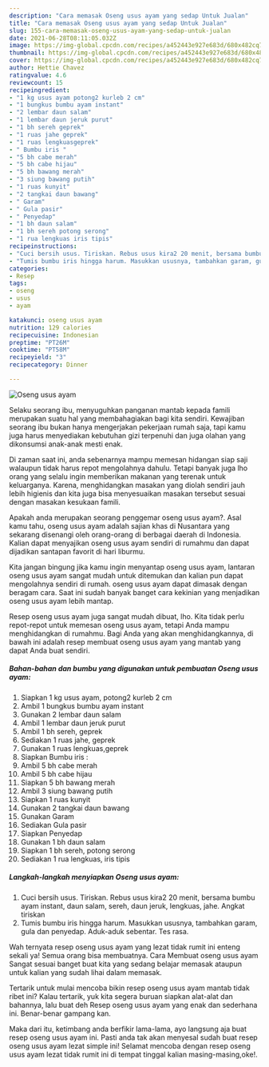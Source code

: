 ```yaml
---
description: "Cara memasak Oseng usus ayam yang sedap Untuk Jualan"
title: "Cara memasak Oseng usus ayam yang sedap Untuk Jualan"
slug: 155-cara-memasak-oseng-usus-ayam-yang-sedap-untuk-jualan
date: 2021-06-28T08:11:05.032Z
image: https://img-global.cpcdn.com/recipes/a452443e927e683d/680x482cq70/oseng-usus-ayam-foto-resep-utama.jpg
thumbnail: https://img-global.cpcdn.com/recipes/a452443e927e683d/680x482cq70/oseng-usus-ayam-foto-resep-utama.jpg
cover: https://img-global.cpcdn.com/recipes/a452443e927e683d/680x482cq70/oseng-usus-ayam-foto-resep-utama.jpg
author: Hettie Chavez
ratingvalue: 4.6
reviewcount: 15
recipeingredient:
- "1 kg usus ayam potong2 kurleb 2 cm"
- "1 bungkus bumbu ayam instant"
- "2 lembar daun salam"
- "1 lembar daun jeruk purut"
- "1 bh sereh geprek"
- "1 ruas jahe geprek"
- "1 ruas lengkuasgeprek"
- " Bumbu iris "
- "5 bh cabe merah"
- "5 bh cabe hijau"
- "5 bh bawang merah"
- "3 siung bawang putih"
- "1 ruas kunyit"
- "2 tangkai daun bawang"
- " Garam"
- " Gula pasir"
- " Penyedap"
- "1 bh daun salam"
- "1 bh sereh potong serong"
- "1 rua lengkuas iris tipis"
recipeinstructions:
- "Cuci bersih usus. Tiriskan. Rebus usus kira2 20 menit, bersama bumbu ayam instant, daun salam, sereh, daun jeruk, lengkuas, jahe. Angkat tiriskan"
- "Tumis bumbu iris hingga harum. Masukkan ususnya, tambahkan garam, gula dan penyedap. Aduk-aduk sebentar. Tes rasa."
categories:
- Resep
tags:
- oseng
- usus
- ayam

katakunci: oseng usus ayam 
nutrition: 129 calories
recipecuisine: Indonesian
preptime: "PT26M"
cooktime: "PT58M"
recipeyield: "3"
recipecategory: Dinner

---
```



![Oseng usus ayam](https://img-global.cpcdn.com/recipes/a452443e927e683d/680x482cq70/oseng-usus-ayam-foto-resep-utama.jpg)

Selaku seorang ibu, menyuguhkan panganan mantab kepada famili merupakan suatu hal yang membahagiakan bagi kita sendiri. Kewajiban seorang ibu bukan hanya mengerjakan pekerjaan rumah saja, tapi kamu juga harus menyediakan kebutuhan gizi terpenuhi dan juga olahan yang dikonsumsi anak-anak mesti enak.

Di zaman  saat ini, anda sebenarnya mampu memesan hidangan siap saji walaupun tidak harus repot mengolahnya dahulu. Tetapi banyak juga lho orang yang selalu ingin memberikan makanan yang terenak untuk keluarganya. Karena, menghidangkan masakan yang diolah sendiri jauh lebih higienis dan kita juga bisa menyesuaikan masakan tersebut sesuai dengan masakan kesukaan famili. 



Apakah anda merupakan seorang penggemar oseng usus ayam?. Asal kamu tahu, oseng usus ayam adalah sajian khas di Nusantara yang sekarang disenangi oleh orang-orang di berbagai daerah di Indonesia. Kalian dapat menyajikan oseng usus ayam sendiri di rumahmu dan dapat dijadikan santapan favorit di hari liburmu.

Kita jangan bingung jika kamu ingin menyantap oseng usus ayam, lantaran oseng usus ayam sangat mudah untuk ditemukan dan kalian pun dapat mengolahnya sendiri di rumah. oseng usus ayam dapat dimasak dengan beragam cara. Saat ini sudah banyak banget cara kekinian yang menjadikan oseng usus ayam lebih mantap.

Resep oseng usus ayam juga sangat mudah dibuat, lho. Kita tidak perlu repot-repot untuk memesan oseng usus ayam, tetapi Anda mampu menghidangkan di rumahmu. Bagi Anda yang akan menghidangkannya, di bawah ini adalah resep membuat oseng usus ayam yang mantab yang dapat Anda buat sendiri.

<!--inarticleads1-->

##### Bahan-bahan dan bumbu yang digunakan untuk pembuatan Oseng usus ayam:

1. Siapkan 1 kg usus ayam, potong2 kurleb 2 cm
1. Ambil 1 bungkus bumbu ayam instant
1. Gunakan 2 lembar daun salam
1. Ambil 1 lembar daun jeruk purut
1. Ambil 1 bh sereh, geprek
1. Sediakan 1 ruas jahe, geprek
1. Gunakan 1 ruas lengkuas,geprek
1. Siapkan  Bumbu iris :
1. Ambil 5 bh cabe merah
1. Ambil 5 bh cabe hijau
1. Siapkan 5 bh bawang merah
1. Ambil 3 siung bawang putih
1. Siapkan 1 ruas kunyit
1. Gunakan 2 tangkai daun bawang
1. Gunakan  Garam
1. Sediakan  Gula pasir
1. Siapkan  Penyedap
1. Gunakan 1 bh daun salam
1. Siapkan 1 bh sereh, potong serong
1. Sediakan 1 rua lengkuas, iris tipis




<!--inarticleads2-->

##### Langkah-langkah menyiapkan Oseng usus ayam:

1. Cuci bersih usus. Tiriskan. Rebus usus kira2 20 menit, bersama bumbu ayam instant, daun salam, sereh, daun jeruk, lengkuas, jahe. Angkat tiriskan
1. Tumis bumbu iris hingga harum. Masukkan ususnya, tambahkan garam, gula dan penyedap. Aduk-aduk sebentar. Tes rasa.




Wah ternyata resep oseng usus ayam yang lezat tidak rumit ini enteng sekali ya! Semua orang bisa membuatnya. Cara Membuat oseng usus ayam Sangat sesuai banget buat kita yang sedang belajar memasak ataupun untuk kalian yang sudah lihai dalam memasak.

Tertarik untuk mulai mencoba bikin resep oseng usus ayam mantab tidak ribet ini? Kalau tertarik, yuk kita segera buruan siapkan alat-alat dan bahannya, lalu buat deh Resep oseng usus ayam yang enak dan sederhana ini. Benar-benar gampang kan. 

Maka dari itu, ketimbang anda berfikir lama-lama, ayo langsung aja buat resep oseng usus ayam ini. Pasti anda tak akan menyesal sudah buat resep oseng usus ayam lezat simple ini! Selamat mencoba dengan resep oseng usus ayam lezat tidak rumit ini di tempat tinggal kalian masing-masing,oke!.

